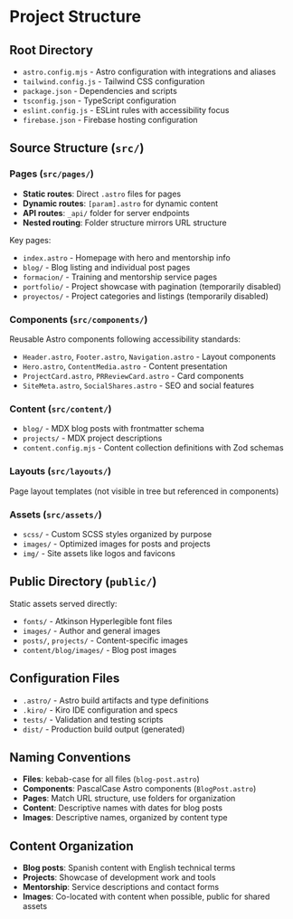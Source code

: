 # Project Structure

## Root Directory
- `astro.config.mjs` - Astro configuration with integrations and aliases
- `tailwind.config.js` - Tailwind CSS configuration
- `package.json` - Dependencies and scripts
- `tsconfig.json` - TypeScript configuration
- `eslint.config.js` - ESLint rules with accessibility focus
- `firebase.json` - Firebase hosting configuration

## Source Structure (`src/`)

### Pages (`src/pages/`)
- **Static routes**: Direct `.astro` files for pages
- **Dynamic routes**: `[param].astro` for dynamic content
- **API routes**: `_api/` folder for server endpoints
- **Nested routing**: Folder structure mirrors URL structure

Key pages:
- `index.astro` - Homepage with hero and mentorship info
- `blog/` - Blog listing and individual post pages
- `formacion/` - Training and mentorship service pages
- `portfolio/` - Project showcase with pagination (temporarily disabled)
- `proyectos/` - Project categories and listings (temporarily disabled)

### Components (`src/components/`)
Reusable Astro components following accessibility standards:
- `Header.astro`, `Footer.astro`, `Navigation.astro` - Layout components
- `Hero.astro`, `ContentMedia.astro` - Content presentation
- `ProjectCard.astro`, `PRReviewCard.astro` - Card components
- `SiteMeta.astro`, `SocialShares.astro` - SEO and social features

### Content (`src/content/`)
- `blog/` - MDX blog posts with frontmatter schema
- `projects/` - MDX project descriptions
- `content.config.mjs` - Content collection definitions with Zod schemas

### Layouts (`src/layouts/`)
Page layout templates (not visible in tree but referenced in components)

### Assets (`src/assets/`)
- `scss/` - Custom SCSS styles organized by purpose
- `images/` - Optimized images for posts and projects
- `img/` - Site assets like logos and favicons

## Public Directory (`public/`)
Static assets served directly:
- `fonts/` - Atkinson Hyperlegible font files
- `images/` - Author and general images
- `posts/`, `projects/` - Content-specific images
- `content/blog/images/` - Blog post images

## Configuration Files
- `.astro/` - Astro build artifacts and type definitions
- `.kiro/` - Kiro IDE configuration and specs
- `tests/` - Validation and testing scripts
- `dist/` - Production build output (generated)

## Naming Conventions
- **Files**: kebab-case for all files (`blog-post.astro`)
- **Components**: PascalCase Astro components (`BlogPost.astro`)
- **Pages**: Match URL structure, use folders for organization
- **Content**: Descriptive names with dates for blog posts
- **Images**: Descriptive names, organized by content type

## Content Organization
- **Blog posts**: Spanish content with English technical terms
- **Projects**: Showcase of development work and tools
- **Mentorship**: Service descriptions and contact forms
- **Images**: Co-located with content when possible, public for shared assets